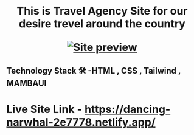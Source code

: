 

<br />
<p align="center">
  <h1 align="center"Tour-De</h1>

  <p align="center">
This is Travel Agency Site for our desire trevel around the country 
    
    
</p>

[![Site preview](social-image.png)](https://dancing-narwhal-2e7778.netlify.app/)

## Technology Stack 🛠️ -HTML , CSS , Tailwind , MAMBAUI
# Live Site Link - https://dancing-narwhal-2e7778.netlify.app/




